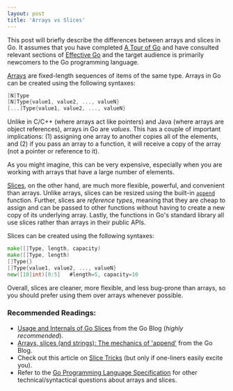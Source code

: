```yaml
---
layout: post
title: 'Arrays vs Slices'
---
```

This post will briefly describe the differences between arrays and slices in Go. It assumes that you have completed
[A Tour of Go][8] and have consulted relevant sections of [Effective Go][9] and
the target audience is primarily newcomers to the Go programming language.

[Arrays][1] are fixed-length sequences of items of the same type.
Arrays in Go can be created using the following syntaxes:

```go
[N]Type
[N]Type{value1, value2, ..., valueN}
[...]Type{value1, value2, ..., valueN}
```

Unlike in C/C++ (where arrays act like pointers) and Java (where arrays
are object references), arrays in Go are <i>values</i>. This has a
couple of important implications: (1) assigning one array to another
copies all of the elements, and (2) if you pass an array to a function,
it will receive a copy of the array (not a pointer or reference to it).

<!--more-->

As you might imagine, this can be very expensive, especially when
you are working with arrays that have a large number of elements.

[Slices][2], on the other hand, are much more flexible, powerful,
and convenient than arrays. Unlike arrays, slices can be resized
using the built-in [`append`][3]
function. Further, slices are <i>reference types</i>, meaning
that they are cheap to assign and can be passed to other functions
without having to create a new copy of its underlying array. Lastly,
the functions in Go's standard library all use slices rather than
arrays in their public APIs.

Slices can be created using the following syntaxes:

```go
make([]Type, length, capacity)
make([]Type, length)
[]Type{}
[]Type{value1, value2, ..., valueN}
new([10]int)[0:5]   #length=5, capacity=10
```

Overall, slices are cleaner, more flexible, and less bug-prone than
arrays, so you should prefer using them over arrays whenever possible.

### Recommended Readings:

* [Usage and Internals of Go Slices][4] from the Go Blog (<i>highly recommended</i>).
* [Arrays, slices (and strings): The mechanics of 'append'][5] from the Go Blog.
* Check out this article on [Slice Tricks][6] (but only if one-liners
  easily excite you).
* Refer to the [Go Programming Language Specification][7] for other
  technical/syntactical questions about arrays and slices.

[1]: http://golang.org/doc/effective_go.html#arrays
[2]: http://golang.org/doc/effective_go.html#slices
[3]: http://golang.org/pkg/builtin/#append
[4]: http://blog.golang.org/go-slices-usage-and-internals
[5]: http://blog.golang.org/slices
[6]: https://code.google.com/p/go-wiki/wiki/SliceTricks
[7]: http://golang.org/ref/spec
[8]: http://tour.golang.org/
[9]: http://golang.org/doc/effective_go.html
